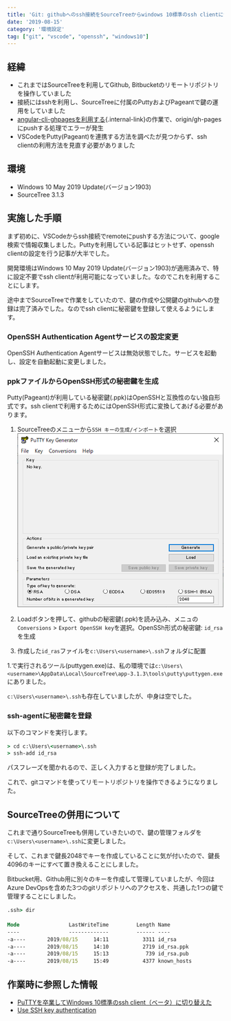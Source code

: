 ```yaml
---
title: 'Git: githubへのssh接続をSourceTreeからwindows 10標準のssh clientに切り替える'
date: '2019-08-15'
category: '環境設定'
tag: ["git", "vscode", "openssh", "windows10"]
---
```


## 経緯

-   これまではSourceTreeを利用してGithub, Bitbucketのリモートリポジトリを操作していました
-   接続にはsshを利用し、SourceTreeに付属のPuttyおよびPageantで鍵の運用をしていました
-   [angular-cli-ghpagesを利用する](docs/angular/angular-setup-ghpages){.internal-link}の作業で、origin/gh-pagesにpushする処理でエラーが発生
-   VSCodeをPutty(Pageant)を連携する方法を調べたが見つからず、ssh clientの利用方法を見直す必要がありました

## 環境

-   Windows 10 May 2019 Update(バージョン1903)
-   SourceTree 3.1.3

## 実施した手順

まず初めに、VSCodeからssh接続でremoteにpushする方法について、google検索で情報収集しました。Puttyを利用している記事はヒットせず、openssh clientの設定を行う記事が大半でした。

開発環境はWindows 10 May 2019 Update(バージョン1903)が適用済みで、特に設定不要でssh clientが利用可能になっていました。なのでこれを利用することにします。

途中までSourceTreeで作業をしていたので、鍵の作成や公開鍵のgithubへの登録は完了済みでした。なのでssh clientに秘密鍵を登録して使えるようにします。

### OpenSSH Authentication Agentサービスの設定変更

OpenSSH Authentication Agentサービスは無効状態でした。サービスを起動し、設定を自動起動に変更しました。

### ppkファイルからOpenSSH形式の秘密鍵を生成

Putty(Pageant)が利用している秘密鍵(.ppk)はOpenSSHと互換性のない独自形式です。ssh clientで利用するためにはOpenSSH形式に変換してあげる必要があります。

1.  SourceTreeのメニューから`SSH キーの生成/インポート`を選択\
    <img src="assets/images/git-ssh-configuration/git-ssh-configuration-1.png" alt="puttygen.exe" title="puttygen.exe">

2.  Loadボタンを押して、githubの秘密鍵(.ppk)を読み込み、メニュの`Conversions` > `Export OpenSSH key`を選択。OpenSSh形式の秘密鍵: `id_rsa`を生成
3.  作成した`id_ras`ファイルを`c:\Users\<username>\.ssh`フォルダに配置

1.で実行されるツール(puttygen.exe)は、私の環境では`c:\Users\<username>\AppData\Local\SourceTree\app-3.1.3\tools\putty\puttygen.exe`にありました。

`c:\Users\<username>\.ssh`も存在していましたが、中身は空でした。

### ssh-agentに秘密鍵を登録

以下のコマンドを実行します。

```cmd
> cd c:\Users\<username>\.ssh
> ssh-add id_rsa
```

パスフレーズを聞かれるので、正しく入力すると登録が完了しました。

これで、gitコマンドを使ってリモートリポジトリを操作できるようになりました。

## SourceTreeの併用について

これまで通りSourceTreeも併用していきたいので、鍵の管理フォルダを`c:\Users\<username>\.ssh`に変更しました。

そして、これまで鍵長2048でキーを作成していることに気が付いたので、鍵長4096のキーにすべて置き換えることにしました。

Bitbucket用、Github用に別々のキーを作成して管理していましたが、今回はAzure DevOpsを含めた3つのgitリポジトリへのアクセスを、共通した1つの鍵で管理することにしました。

```cmd
.ssh> dir

Mode                LastWriteTime         Length Name
----                -------------         ------ ----
-a----       2019/08/15     14:11           3311 id_rsa
-a----       2019/08/15     14:10           2719 id_rsa.ppk
-a----       2019/08/15     15:13            739 id_rsa.pub
-a----       2019/08/15     15:49           4377 known_hosts
```

## 作業時に参照した情報

-   [PuTTYを卒業してWindows 10標準のssh client（ベータ）に切り替えた](http://www.freia.jp/taka/blog/windows-native-ssh-client/index.html)
-   [Use SSH key authentication](https://docs.microsoft.com/en-us/azure/devops/repos/git/use-ssh-keys-to-authenticate?view=azure-devops)
